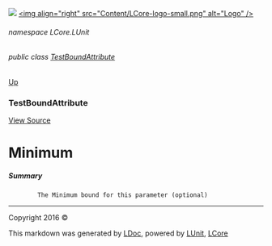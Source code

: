 ![](Content/LCore-banner-small.png "")
[&lt;img align=&quot;right&quot; src=&quot;Content/LCore-logo-small.png&quot; alt=&quot;Logo&quot; /&gt;](../README.md)

###### namespace LCore.LUnit

###### public class [TestBoundAttribute](docs/TestBoundAttribute.md)
[Up](docs/TestBoundAttribute.md)

### TestBoundAttribute
[View Source](LUnit/Attributes/TestBoundAttribute.cs)

# Minimum

##### Summary

            The Minimum bound for this parameter (optional)
            



---

Copyright 2016 &copy; [](../README.md) [](../TableOfContents.md)

This markdown was generated by [LDoc](https://github.com/CodeSingularity/LDoc), powered by [LUnit](https://github.com/CodeSingularity/LUnit), [LCore](https://github.com/CodeSingularity/LCore)
